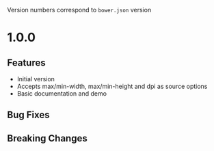 Version numbers correspond to `bower.json` version

# 1.0.0

## Features

* Initial version
* Accepts max/min-width, max/min-height and dpi as source options
* Basic documentation and demo

## Bug Fixes

## Breaking Changes
